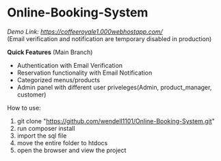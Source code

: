 # Online-Booking-System

*Demo Link: https://coffeeroyale1.000webhostapp.com/* <br />
(Email verification and notification are temporary disabled in production)

**Quick Features** (Main Branch)
* Authentication with Email Verification
* Reservation functionality with Email Notification
* Categorized menus/products
* Admin panel with different user priveleges(Admin, product_manager, customer)

How to use: 
1. git clone "https://github.com/wendell1101/Online-Booking-System.git"
2. run composer install
3. import the sql file
4. move the entire folder to htdocs
5. open the browser and view the project
